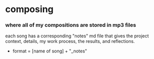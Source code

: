 # composing
### where all of my compositions are stored in mp3 files
each song has a corresponding "notes" md file that gives the project context, details, my work process, the results, and reflections. 
- format = [name of song] + "\_notes"
